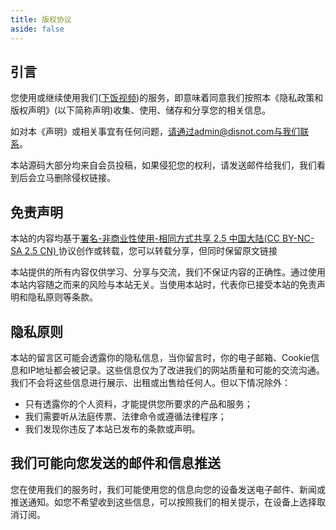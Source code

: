 ```yaml
---
title: 版权协议
aside: false
---
```


引言
--

您使用或继续使用我们([下饭视频](https://xiafan.disnot.com/))的服务，即意味着同意我们按照本《隐私政策和版权声明》(以下简称声明)收集、使用、储存和分享您的相关信息。

如对本《声明》或相关事宜有任何问题，请通过admin@disnot.com与我们联系。

本站源码大部分均来自会员投稿，如果侵犯您的权利，请发送邮件给我们，我们看到后会立马删除侵权链接。

免责声明
----

本站的内容均基于[署名-非商业性使用-相同方式共享 2.5 中国大陆(CC BY-NC-SA 2.5 CN) ](http://creativecommons.org/licenses/by-nc-sa/2.5/cn/)协议创作或转载，您可以转载分享，但同时保留原文链接

本站提供的所有内容仅供学习、分享与交流，我们不保证内容的正确性。通过使用本站内容随之而来的风险与本站无关。当使用本站时，代表你已接受本站的免责声明和隐私原则等条款。

隐私原则
----

本站的留言区可能会透露你的隐私信息，当你留言时，你的电子邮箱、Cookie信息和IP地址都会被记录。这些信息仅为了改进我们的网站质量和可能的交流沟通。我们不会将这些信息进行展示、出租或出售给任何人。但以下情况除外：

-   只有透露你的个人资料，才能提供您所要求的产品和服务；
-   我们需要听从法庭传票、法律命令或遵循法律程序；
-   我们发现你违反了本站已发布的条款或声明。

我们可能向您发送的邮件和信息推送
----------------

您在使用我们的服务时，我们可能使用您的信息向您的设备发送电子邮件、新闻或推送通知。如您不希望收到这些信息，可以按照我们的相关提示，在设备上选择取消订阅。